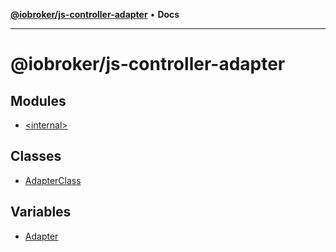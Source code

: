 [**@iobroker/js-controller-adapter**](README.md) • **Docs**

***

# @iobroker/js-controller-adapter

## Modules

- [\<internal\>](-internal-/README.md)

## Classes

- [AdapterClass](classes/AdapterClass.md)

## Variables

- [Adapter](variables/Adapter.md)
